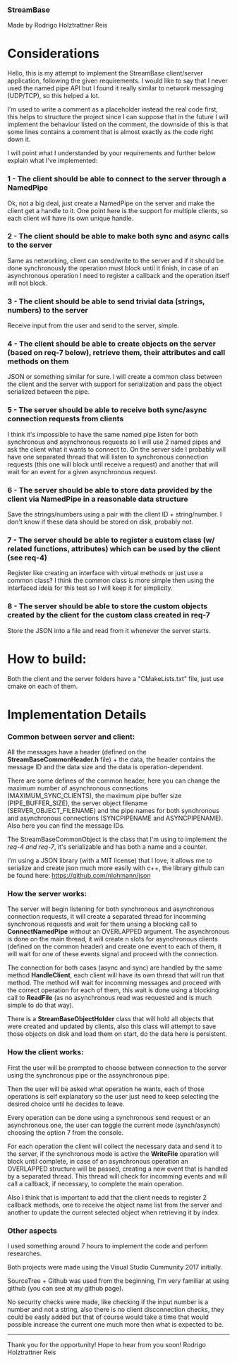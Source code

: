 ### StreamBase

Made by Rodrigo Holztrattner Reis

# Considerations

Hello, this is my attempt to implement the StreamBase client/server application, following the given requirements.
I would like to say that I never used the named pipe API but I found it really similar to network messaging (UDP/TCP), so 
this helped a lot.

I'm used to write a comment as a placeholder instead the real code first, this helps to 
structure the project since I can suppose that in the future I will implement the behaviour listed on the comment, the 
downside of this is that some lines contains a comment that is almost exactly as the code right down it.

I will point what I understanded by your requirements and further below explain what I've implemented: 

### 1 - The client should be able to connect to the server through a NamedPipe

Ok, not a big deal, just create a NamedPipe on the server and make the client get a handle to it.
One point here is the support for multiple clients, so each client will have its own unique handle.

### 2 - The client should be able to make both sync and async calls to the server

Same as networking, client can send/write to the server and if it should be done synchronously the operation must block
until it finish, in case of an asynchronous operation I need to register a callback and the operation itself will not block.

### 3 - The client should be able to send trivial data (strings, numbers) to the server

Receive input from the user and send to the server, simple.

### 4 - The client should be able to create objects on the server (based on req-7 below), retrieve them, their attributes and call methods on them

JSON or something similar for sure. I will create a common class between the client and the server with support for serialization
and pass the object serialized between the pipe.

### 5 - The server should be able to receive both sync/async connection requests from clients

I think it's impossible to have the same named pipe listen for both synchronous and asynchronous requests so I will use 2
named pipes and ask the client what it wants to connect to.
On the server side I probably will have one separated thread that will listen to synchronous connection requests (this one 
will block until receive a request) and another that will wait for an event for a given asynchronous request.

### 6 - The server should be able to store data provided by the client via NamedPipe in a reasonable data structure

Save the strings/numbers using a pair with the client ID + string/number. I don't know if these data should be stored on
disk, probably not.

### 7 - The server should be able to register a custom class (w/ related functions, attributes) which can be used by the client (see req-4)

Register like creating an interface with virtual methods or just use a common class? I think the common class is more 
simple then using the interfaced ideia for this test so I will keep it for simplicity.

### 8 - The server should be able to store the custom objects created by the client for the custom class created in req-7

Store the JSON into a file and read from it whenever the server starts.

# How to build:

Both the client and the server folders have a "CMakeLists.txt" file, just use cmake on each of them.

# Implementation Details

### Common between server and client:

All the messages have a header (defined on the **StreamBaseCommonHeader.h** file) + the data, the header contains the 
message ID and the data size and the data is operation-dependent.

There are some defines of the common header, here you can change the maximum number of asynchronous connections (MAXIMUM_SYNC_CLIENTS), 
the maximum pipe buffer size (PIPE_BUFFER_SIZE), the server object filename (SERVER_OBJECT_FILENAME) and the pipe names for both
synchronous and asynchronous connections (SYNCPIPENAME and ASYNCPIPENAME). Also here you can find the message IDs.

The StreamBaseCommonObject is the class that I'm using to implement the *req-4 and req-7*, it's serializable and has
both a name and a counter.

I'm using a JSON library (with a MIT license) that I love, it allows me to serialize and create json much more easily with
c++, the library github can be found here: https://github.com/nlohmann/json

### How the server works:

The server will begin listening for both synchronous and asynchronous connection requests, it will create a separated thread
for incomming synchronous requests and wait for them unsing a blocking call to **ConnectNamedPipe** without an OVERLAPPED 
argument. The asynchronous is done on the main thread, it will create n slots for asynchronous clients (defined on the 
common header) and create one event to each of them, it will wait for one of these events signal and proceed with the connection.

The connection for both cases (async and sync) are handled by the same method **HandleClient**, each client will have its
own thread that will run that method. The method will wait for incomming messages and proceed with the correct operation 
for each of them, this wait is done using a blocking call to **ReadFile** (as no asynchronous read was requested and 
is much simple to do that way).

There is a **StreamBaseObjectHolder** class that will hold all objects that were created and updated by clients, also this
class will attempt to save those objects on disk and load them on start, do the data here is persistent.

### How the client works:

First the user will be prompted to choose between connection to the server using the synchronous pipe or the assynchronous 
pipe.

Then the user will be asked what operation he wants, each of those operations is self explanatory so the user just 
need to keep selecting the desired choice until he decides to leave.

Every operation can be done using a synchronous send request or an asynchronous one, the user can toggle the current mode
(synch/asynch) choosing the option 7 from the console.

For each operation the client will collect the necessary data and send it to the server, if the synchronous mode is active
the **WriteFile** operation will block until complete, in case of an asynchronous operation an OVERLAPPED structure will be
passed, creating a new event that is handled by a separated thread. This thread will check for incomming events and will
call a callback, if necessary, to complete the main operation.

Also I think that is important to add that the client needs to register 2 callback methods, one to receive the object name
list from the server and another to update the current selected object when retrieving it by index.

### Other aspects

I used something around 7 hours to implement the code and perform researches.

Both projects were made using the Visual Studio Cummunity 2017 initially.

SourceTree + Github was used from the beginning, I'm very familiar at using github (you can see at my github page).

No security checks were made, like checking if the input number is a number and not a string, also there is no client 
disconnection checks, they could be easly added but that of course would take a time that would possible increase the 
current one much more then what is expected to be.

----

Thank you for the opportunity! Hope to hear from you soon!
Rodrigo Holztrattner Reis
 